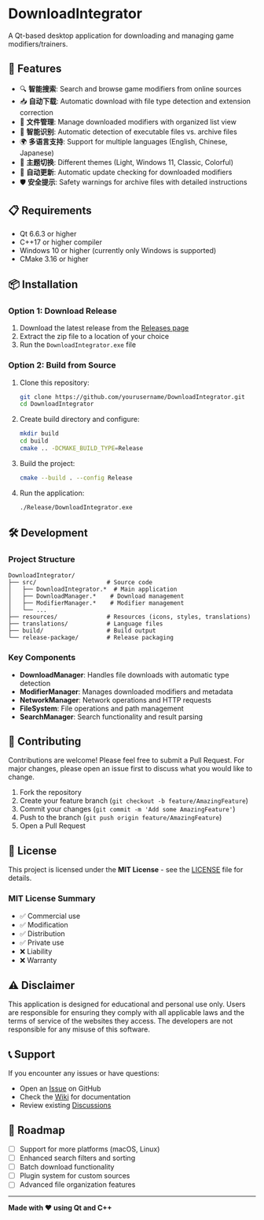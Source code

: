 # DownloadIntegrator

A Qt-based desktop application for downloading and managing game modifiers/trainers.

## 🚀 Features

- 🔍 **智能搜索**: Search and browse game modifiers from online sources
- 📥 **自动下载**: Automatic download with file type detection and extension correction
- 📂 **文件管理**: Manage downloaded modifiers with organized list view
- 🔧 **智能识别**: Automatic detection of executable files vs. archive files
- 🌍 **多语言支持**: Support for multiple languages (English, Chinese, Japanese)
- 🎨 **主题切换**: Different themes (Light, Windows 11, Classic, Colorful)
- 🔄 **自动更新**: Automatic update checking for downloaded modifiers
- 🛡️ **安全提示**: Safety warnings for archive files with detailed instructions

## 📋 Requirements

- Qt 6.6.3 or higher
- C++17 or higher compiler
- Windows 10 or higher (currently only Windows is supported)
- CMake 3.16 or higher

## 📦 Installation

### Option 1: Download Release
1. Download the latest release from the [Releases page](../../releases)
2. Extract the zip file to a location of your choice
3. Run the `DownloadIntegrator.exe` file

### Option 2: Build from Source
1. Clone this repository:
   ```bash
   git clone https://github.com/yourusername/DownloadIntegrator.git
   cd DownloadIntegrator
   ```

2. Create build directory and configure:
   ```bash
   mkdir build
   cd build
   cmake .. -DCMAKE_BUILD_TYPE=Release
   ```

3. Build the project:
   ```bash
   cmake --build . --config Release
   ```

4. Run the application:
   ```bash
   ./Release/DownloadIntegrator.exe
   ```

## 🛠️ Development

### Project Structure
```
DownloadIntegrator/
├── src/                    # Source code
│   ├── DownloadIntegrator.*  # Main application
│   ├── DownloadManager.*    # Download management
│   ├── ModifierManager.*    # Modifier management
│   └── ...
├── resources/              # Resources (icons, styles, translations)
├── translations/           # Language files
├── build/                  # Build output
└── release-package/        # Release packaging
```

### Key Components
- **DownloadManager**: Handles file downloads with automatic type detection
- **ModifierManager**: Manages downloaded modifiers and metadata
- **NetworkManager**: Network operations and HTTP requests
- **FileSystem**: File operations and path management
- **SearchManager**: Search functionality and result parsing

## 🤝 Contributing

Contributions are welcome! Please feel free to submit a Pull Request. For major changes, please open an issue first to discuss what you would like to change.

1. Fork the repository
2. Create your feature branch (`git checkout -b feature/AmazingFeature`)
3. Commit your changes (`git commit -m 'Add some AmazingFeature'`)
4. Push to the branch (`git push origin feature/AmazingFeature`)
5. Open a Pull Request

## 📄 License

This project is licensed under the **MIT License** - see the [LICENSE](LICENSE) file for details.

### MIT License Summary
- ✅ Commercial use
- ✅ Modification
- ✅ Distribution
- ✅ Private use
- ❌ Liability
- ❌ Warranty

## ⚠️ Disclaimer

This application is designed for educational and personal use only. Users are responsible for ensuring they comply with all applicable laws and the terms of service of the websites they access. The developers are not responsible for any misuse of this software.

## 📞 Support

If you encounter any issues or have questions:
- Open an [Issue](../../issues) on GitHub
- Check the [Wiki](../../wiki) for documentation
- Review existing [Discussions](../../discussions)

## 🎯 Roadmap

- [ ] Support for more platforms (macOS, Linux)
- [ ] Enhanced search filters and sorting
- [ ] Batch download functionality
- [ ] Plugin system for custom sources
- [ ] Advanced file organization features

---

**Made with ❤️ using Qt and C++**